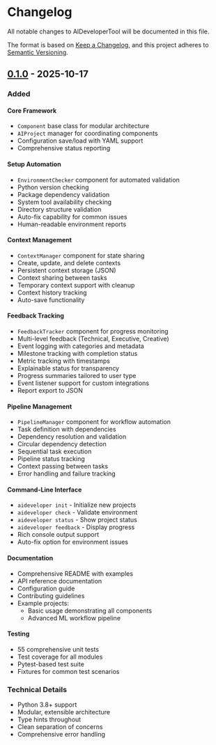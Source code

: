 # Changelog

All notable changes to AIDeveloperTool will be documented in this file.

The format is based on [Keep a Changelog](https://keepachangelog.com/en/1.0.0/),
and this project adheres to [Semantic Versioning](https://semver.org/spec/v2.0.0.html).

## [0.1.0] - 2025-10-17

### Added

#### Core Framework
- `Component` base class for modular architecture
- `AIProject` manager for coordinating components
- Configuration save/load with YAML support
- Comprehensive status reporting

#### Setup Automation
- `EnvironmentChecker` component for automated validation
- Python version checking
- Package dependency validation
- System tool availability checking
- Directory structure validation
- Auto-fix capability for common issues
- Human-readable environment reports

#### Context Management
- `ContextManager` component for state sharing
- Create, update, and delete contexts
- Persistent context storage (JSON)
- Context sharing between tasks
- Temporary context support with cleanup
- Context history tracking
- Auto-save functionality

#### Feedback Tracking
- `FeedbackTracker` component for progress monitoring
- Multi-level feedback (Technical, Executive, Creative)
- Event logging with categories and metadata
- Milestone tracking with completion status
- Metric tracking with timestamps
- Explainable status for transparency
- Progress summaries tailored to user type
- Event listener support for custom integrations
- Report export to JSON

#### Pipeline Management
- `PipelineManager` component for workflow automation
- Task definition with dependencies
- Dependency resolution and validation
- Circular dependency detection
- Sequential task execution
- Pipeline status tracking
- Context passing between tasks
- Error handling and failure tracking

#### Command-Line Interface
- `aideveloper init` - Initialize new projects
- `aideveloper check` - Validate environment
- `aideveloper status` - Show project status
- `aideveloper feedback` - Display progress
- Rich console output support
- Auto-fix option for environment issues

#### Documentation
- Comprehensive README with examples
- API reference documentation
- Configuration guide
- Contributing guidelines
- Example projects:
  - Basic usage demonstrating all components
  - Advanced ML workflow pipeline

#### Testing
- 55 comprehensive unit tests
- Test coverage for all modules
- Pytest-based test suite
- Fixtures for common test scenarios

### Technical Details
- Python 3.8+ support
- Modular, extensible architecture
- Type hints throughout
- Clean separation of concerns
- Comprehensive error handling

[0.1.0]: https://github.com/holbizmetrics/AIBuilderHub/releases/tag/v0.1.0
